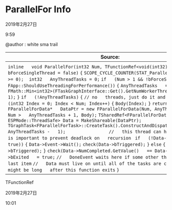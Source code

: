 ﻿# ParallelFor Info

2019年2月27日

9:59

@author : white sma trail

 

| Source:                                                      | **ParallelFor.h** |      |
| ------------------------------------------------------------ | ----------------- | ---- |
|                                                              |                   |      |
| `inline   void ParallelFor(int32 Num, TFunctionRef<void(int32)> Body, bool   bForceSingleThread = false)`   `{`   `SCOPE_CYCLE_COUNTER(STAT_ParallelFor);`   `check(Num   >= 0);`   ` `   `int32   AnyThreadTasks = 0;`   `if   (Num > 1 && !bForceSingleThread &&   FApp::ShouldUseThreadingForPerformance())`   `{`   `AnyThreadTasks   = FMath::Min<int32>(FTaskGraphInterface::Get().GetNumWorkerThreads(),   Num - 1);`   `}`   `if   (!AnyThreadTasks)`   `{`   `// no   threads, just do it and return`   `for   (int32 Index = 0; Index < Num; Index++)`   `{`   `Body(Index);`   `}`   `return;`   `}`   `FParallelForData*   DataPtr = new FParallelForData(Num, AnyThreadTasks + 1, Num >   AnyThreadTasks + 1, Body);`   `TSharedRef<FParallelForData,   ESPMode::ThreadSafe> Data = MakeShareable(DataPtr);`   `TGraphTask<FParallelForTask>::CreateTask().ConstructAndDispatchWhenReady(Data,   AnyThreadTasks -   1);                `   `//   this thread can help too and this is important to prevent deadlock on   recursion `   `if   (!Data->Process(0, Data, true))`   `{`   `Data->Event->Wait();`   `check(Data->bTriggered);`   `}`   `else`   `{`   `check(!Data->bTriggered);`   `}`   `check(Data->NumCompleted.GetValue()   == Data->Num);`   `Data->bExited   = true;`   `//   DoneEvent waits here if some other thread finishes the last item`   `//   Data must live on until all of the tasks are cleared which might be long   after this function exits`   `}` |                   |      |

 

 

TFunctionRef

2019年2月27日

10:01
